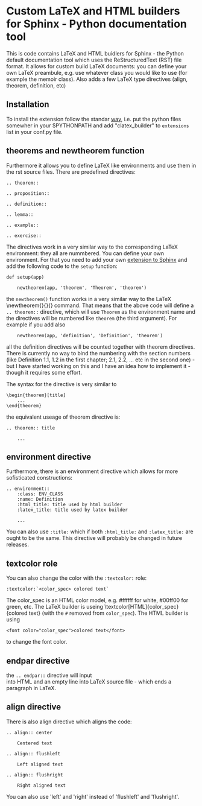 Custom LaTeX and HTML builders for Sphinx - Python documentation tool
=====================================================================

This is code contains LaTeX and HTML buidlers for Sphinx - the Python default
documentation tool which uses the ReStructuredText (RST) file format.  It
allows for custom build LaTeX documents: you can define your own LaTeX
preambule, e.g.  use whatever class you would like to use (for example the
memoir class).  Also adds a few LaTeX type directives (align, theorem, definition,
etc)

Installation
------------

To install the extension follow the standar
[way](http://sphinx-doc.org/extensions.html), i.e. put the python files
somewher in your $PYTHONPATH and add "clatex_builder" to `extensions` list in
your conf.py file.

theorems and newtheorem function
--------------------------------

Furthermore it allows you to define LaTeX like environments and use them in
the rst source files.  There are predefined directives:

```
.. theorem::

.. proposition::

.. definition::

.. lemma::

.. example::

.. exercise::
```

The directives work in a very similar way to the corresponding LaTeX
environment: they all are nummbered.  You can define your own environment.
For that you need to add your own [extension to
Sphinx](http://sphinx-doc.org/extensions.html) and add the following code to
the `setup` function:

```
def setup(app)

    newtheorem(app, 'theorem', 'Theorem', 'theorem')

```

the `newtheorem()` function works in a very similar way to the LaTeX
\newtheorem{}{}{} command.  That means that the above code will define a `..
theorem::` directive, which will use `Theorem` as the environment name and the
directives will be numbered like `theorem` (the third argument).  For example
if you add also

```
    newtheorem(app, 'definition', 'Definition', 'theorem')
```

all the definition directives will be counted together with theorem
directives.  There is currently no way to bind the numbering with the section
numbers (like Definition 1.1, 1.2 in the first chapter; 2.1, 2.2, ... etc in
the second one) - but I have started working on this and I have an idea how to
implement it - though it requires some effort.


The syntax for the directive is very similar to

```
\begin{theorem}[title]
    ...
\end{theorem}
```
the equivalent useage of theorem directive is:

```
.. theorem:: title

    ...
```

environment directive
---------------------

Furthermore, there is an environment directive which allows for more
sofisticated constructions:

```
.. environment::
    :class: ENV_CLASS
    :name: Definition
    :html_title: title used by html builder
    :latex_title: title used by latex builder

	...
```
You can also use `:title:` which if both `:html_title:` and `:latex_title:`
are ought to be the same.  This directive will probably be changed in future
releases.

textcolor role
--------------

You can also change the color with the `:textcolor:` role:

```
:textcolor:`<color_spec> colored text`
```
The color_spec is an HTML color model, e.g. #ffffff for white, #00ff00 for
green, etc.  The LaTeX builder is useing \textcolor[HTML]{color_spec}{colored
text} (with the `#` removed from `color_spec`).  The HTML builder is using

```
<font color="color_spec">colored text</font>
```
to change the font color.

endpar directive
----------------

the ``.. endpar::`` directive will input </br> into HTML and an empty line
into LaTeX source file - which ends a paragraph in LaTeX.


align directive
---------------

There is also align directive which aligns the code:

```
.. align:: center

    Centered text

.. align:: flushleft

    Left aligned text

.. align:: flushright

    Right aligned text
```
You can also use 'left' and 'right' instead of 'flushleft' and 'flushright'.

